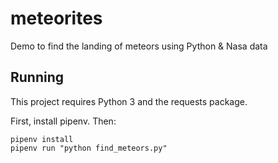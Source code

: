 # meteorites
Demo to find the landing of meteors using Python &amp; Nasa data

## Running

This project requires Python 3 and the requests package.

First, install pipenv. Then:

```
pipenv install
pipenv run "python find_meteors.py"

```
